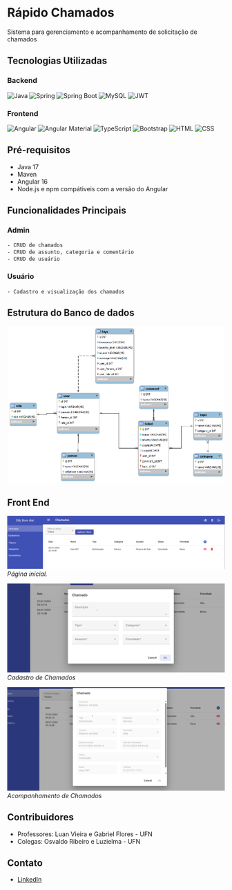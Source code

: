 # Rápido Chamados

Sistema para gerenciamento e acompanhamento de solicitação de chamados

## Tecnologias Utilizadas
### Backend
![Java](https://img.shields.io/badge/java-%23ED8B00.svg?style=for-the-badge&logo=openjdk&logoColor=white)
![Spring](https://img.shields.io/badge/spring-%236DB33F.svg?style=for-the-badge&logo=spring&logoColor=white)
![Spring Boot](https://img.shields.io/badge/Spring_Boot-F2F4F9?style=for-the-badge&logo=spring-boot)
![MySQL](https://img.shields.io/badge/MySQL-005C84?style=for-the-badge&logo=mysql&logoColor=white)
![JWT](https://img.shields.io/badge/JWT-black?style=for-the-badge&logo=JSON%20web%20tokens)


### Frontend
![Angular](https://img.shields.io/badge/Angular-DD0031?style=for-the-badge&logo=angular&logoColor=white)
![Angular Material](https://img.shields.io/badge/material%20design-757575?style=for-the-badge&logo=material%20design&logoColor=white)
![TypeScript](https://img.shields.io/badge/TypeScript-007ACC?style=for-the-badge&logo=typescript&logoColor=white)
![Bootstrap](https://img.shields.io/badge/Bootstrap-563D7C?style=for-the-badge&logo=bootstrap&logoColor=white)
![HTML](https://img.shields.io/badge/HTML5-E34F26?style=for-the-badge&logo=html5&logoColor=white)
![CSS](https://img.shields.io/badge/CSS3-1572B6?style=for-the-badge&logo=css3&logoColor=white)

## Pré-requisitos

- Java 17
- Maven
- Angular 16
- Node.js e npm compátiveis com a versão do Angular 

## Funcionalidades Principais
### Admin
    - CRUD de chamados
    - CRUD de assunto, categoria e comentário
    - CRUD de usuário
### Usuário
    - Cadastro e visualização dos chamados

## Estrutura do Banco de dados

![Banco de Dados](./imgs/model.png)

## Front End

![Página Inicial](./imgs/principal.png)
*Página inicial.*

![Cadastro Chamados](./imgs/chamados.png)
*Cadastro de Chamados*

![Acompanhamento Chamados](./imgs/visua-chamados.png)
*Acompanhamento de Chamados*

## Contribuidores 
- Professores: Luan Vieira e Gabriel Flores - UFN
- Colegas: Osvaldo Ribeiro e Luzielma - UFN
  
## Contato
- [LinkedIn](https://www.linkedin.com/in/lucas-bt/)

